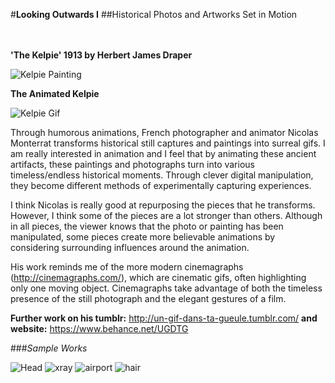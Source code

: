 #**Looking Outwards I** 
##Historical Photos and Artworks Set in Motion          
<br><br>
**<p>'The Kelpie' 1913 by Herbert James Draper</p>**
![Kelpie Painting](http://i.imgur.com/U2BcD0B.jpg) 
**<p>The Animated Kelpie</p>**
![Kelpie Gif](http://i.imgur.com/Cv4EoJG.gif)


Through humorous animations, French photographer and animator Nicolas Monterrat transforms historical still captures and
paintings into surreal gifs. I am really interested in animation and I feel that by animating these ancient artifacts, these
paintings and photographs turn into various timeless/endless historical moments. Through clever digital manipulation, they 
become different methods of experimentally capturing experiences.

I think Nicolas is really good at repurposing the pieces that he transforms. However, I think some of the pieces are a lot
stronger than others. Although in all pieces, the viewer knows that the photo or painting has been manipulated, some pieces
create more believable animations by considering surrounding influences around the animation. 

His work reminds me of the more modern cinemagraphs (http://cinemagraphs.com/), which are cinematic gifs, often highlighting only one moving object. Cinemagraphs take advantage of both the timeless presence of the still photograph and the elegant gestures of a film.  

**Further work on his tumblr:** http://un-gif-dans-ta-gueule.tumblr.com/ 
**and website:** https://www.behance.net/UGDTG

###*Sample Works*

![Head](https://i1.wp.com/media.boingboing.net/wp-content/uploads/2015/06/ezgif-2306376123.gif)
![xray](https://i1.wp.com/media.boingboing.net/wp-content/uploads/2015/06/un-gif-dans-ta-gueule-10.gif)
![airport](https://i2.wp.com/media.boingboing.net/wp-content/uploads/2015/06/un-gif-dans-ta-gueule-2.gif)
![hair](https://i0.wp.com/media.boingboing.net/wp-content/uploads/2015/06/ello-optimized-59260f4d.gif)







